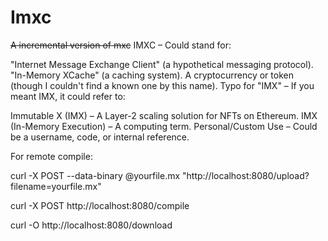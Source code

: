 # Imxc
~~A incremental version of mxc~~
IMXC – Could stand for:

"Internet Message Exchange Client" (a hypothetical messaging protocol).
"In-Memory XCache" (a caching system).
A cryptocurrency or token (though I couldn't find a known one by this name).
Typo for "IMX" – If you meant IMX, it could refer to:

Immutable X (IMX) – A Layer-2 scaling solution for NFTs on Ethereum.
IMX (In-Memory Execution) – A computing term.
Personal/Custom Use – Could be a username, code, or internal reference.

For remote compile:

curl -X POST --data-binary @yourfile.mx "http://localhost:8080/upload?filename=yourfile.mx"

curl -X POST http://localhost:8080/compile

curl -O http://localhost:8080/download